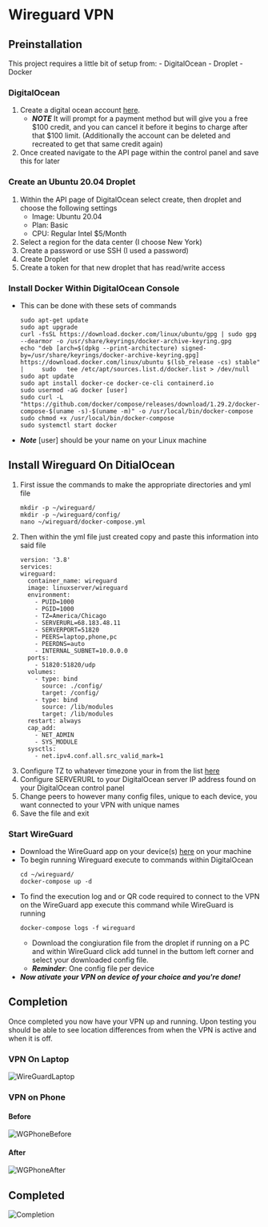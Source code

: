 # Wireguard VPN
 
## Preinstallation 
This project requires a little bit of setup from: 
    - DigitalOcean 
    - Droplet 
    - Docker
### DigitalOcean 
   1. Create a digital ocean account [here](https://m.do.co/c/4d7f4ff9cfe4). 
        - ***NOTE*** It will prompt for a payment method but will give you a free $100 credit, and you can cancel it before it begins to charge after that $100 limit. (Additionally the account can be deleted and recreated to get that same credit again)
  2. Once created navigate to the API page within the control panel and save this for later 
### Create an Ubuntu 20.04 Droplet 
  1. Within the API page of DigitalOcean select create, then droplet and choose the following settings 
        - Image: Ubuntu 20.04
        - Plan: Basic 
        - CPU: Regular Intel $5/Month 
  2. Select a region for the data center (I choose New York)
  3. Create a password or use SSH (I used a password)
  4. Create Droplet 
  5. Create a token for that new droplet that has read/write access

### Install Docker Within DigitalOcean Console 
   - This can be done with these sets of commands 
     ```
     sudo apt-get update
     sudo apt upgrade
     curl -fsSL https://download.docker.com/linux/ubuntu/gpg | sudo gpg --dearmor -o /usr/share/keyrings/docker-archive-keyring.gpg
     echo "deb [arch=$(dpkg --print-architecture) signed-by=/usr/share/keyrings/docker-archive-keyring.gpg] https://download.docker.com/linux/ubuntu $(lsb_release -cs) stable" |     sudo   tee /etc/apt/sources.list.d/docker.list > /dev/null
     sudo apt update
     sudo apt install docker-ce docker-ce-cli containerd.io
     sudo usermod -aG docker [user]
     sudo curl -L "https://github.com/docker/compose/releases/download/1.29.2/docker-compose-$(uname -s)-$(uname -m)" -o /usr/local/bin/docker-compose
     sudo chmod +x /usr/local/bin/docker-compose
     sudo systemctl start docker
     ```
   - ***Note*** [user] should be your name on your Linux machine 
## Install Wireguard On DitialOcean 
1. First issue the commands to make the appropriate directories and yml file 
    ```
    mkdir -p ~/wireguard/
    mkdir -p ~/wireguard/config/
    nano ~/wireguard/docker-compose.yml
    ```
2. Then within the yml file just created copy and paste this information into said file 
     ```
   version: '3.8'
   services:
     wireguard:
       container_name: wireguard
       image: linuxserver/wireguard
       environment:
         - PUID=1000
         - PGID=1000
         - TZ=America/Chicago
         - SERVERURL=68.183.48.11
         - SERVERPORT=51820
         - PEERS=laptop,phone,pc
         - PEERDNS=auto
         - INTERNAL_SUBNET=10.0.0.0
       ports:
         - 51820:51820/udp
       volumes:
         - type: bind
           source: ./config/
           target: /config/
         - type: bind
           source: /lib/modules
           target: /lib/modules
       restart: always
       cap_add:
         - NET_ADMIN
         - SYS_MODULE
       sysctls:
         - net.ipv4.conf.all.src_valid_mark=1
     ```
3. Configure TZ to whatever timezone your in from the list [here](https://en.wikipedia.org/wiki/List_of_tz_database_time_zones)
4. Configure SERVERURL to your DigitalOcean server IP address found on your DigitalOcean control panel 
5. Change peers to however many config files, unique to each device, you want connected to your VPN with unique names 
6. Save the file and exit 
### Start WireGuard 
  - Download the WireGuard app on your device(s) [here](https://www.wireguard.com/install/) on your machine
  - To begin running Wireguard execute to commands within DigitalOcean
    ```
    cd ~/wireguard/
    docker-compose up -d
    ```
  - To find the execution log and or QR code required to connect to the VPN on the WireGuard app execute this command while WireGuard is running 
    ```
    docker-compose logs -f wireguard
    ```
     - Download the congiuration file from the droplet if running on a PC and within WireGuard click add tunnel in the buttom left corner and select your downloaded config file. 
     - ***Reminder***: One config file per device
  - ***Now ativate your VPN on device of your choice and you're done!***
## Completion 
Once completed you now have your VPN up and running. Upon testing you should be able to see location differences from when the VPN is active and when it is off. 
### VPN On Laptop 
![WireGuardLaptop](https://github.com/RyanDerr/Wireguard-VPN/blob/main/Pictures/PCVPN.png)
### VPN on Phone 
#### Before 
![WGPhoneBefore](https://github.com/RyanDerr/Wireguard-VPN/blob/main/Pictures/PhoneBefore.png)
#### After 
![WGPhoneAfter](https://github.com/RyanDerr/Wireguard-VPN/blob/main/Pictures/PhoneAfter.png)
## Completed 
![Completion](https://github.com/RyanDerr/Wireguard-VPN/blob/main/Pictures/Completed.jpg)
